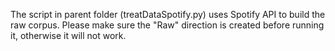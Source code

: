 The script in parent folder (treatDataSpotify.py) uses Spotify API to build the raw corpus. Please make sure the "Raw" direction is created before running it, otherwise it will not work.
